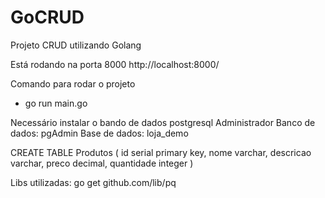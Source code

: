 # GoCRUD
Projeto CRUD utilizando Golang

Está rodando na porta 8000
http://localhost:8000/

Comando para rodar o projeto 
- go run main.go

Necessário instalar o bando de dados postgresql
Administrador Banco de dados: pgAdmin
Base de dados: loja_demo

CREATE TABLE Produtos (
	id serial primary key,
	nome varchar,
	descricao varchar,
	preco decimal,
	quantidade integer
)


Libs utilizadas:
go get github.com/lib/pq
